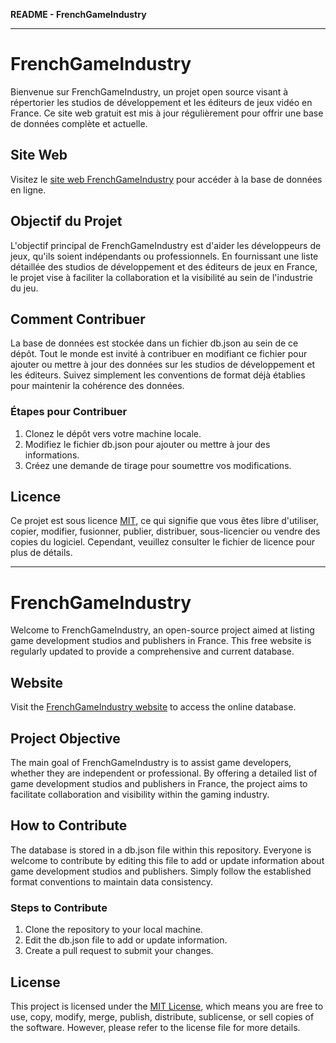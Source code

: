 **README - FrenchGameIndustry**

---

# FrenchGameIndustry

Bienvenue sur FrenchGameIndustry, un projet open source visant à répertorier les studios de développement et les éditeurs de jeux vidéo en France. Ce site web gratuit est mis à jour régulièrement pour offrir une base de données complète et actuelle.

## Site Web

Visitez le [site web FrenchGameIndustry](https://frenchgameindustry-website.pages.dev/) pour accéder à la base de données en ligne.

## Objectif du Projet

L'objectif principal de FrenchGameIndustry est d'aider les développeurs de jeux, qu'ils soient indépendants ou professionnels. En fournissant une liste détaillée des studios de développement et des éditeurs de jeux en France, le projet vise à faciliter la collaboration et la visibilité au sein de l'industrie du jeu.

## Comment Contribuer

La base de données est stockée dans un fichier db.json au sein de ce dépôt. Tout le monde est invité à contribuer en modifiant ce fichier pour ajouter ou mettre à jour des données sur les studios de développement et les éditeurs. Suivez simplement les conventions de format déjà établies pour maintenir la cohérence des données.

### Étapes pour Contribuer

1. Clonez le dépôt vers votre machine locale.
2. Modifiez le fichier db.json pour ajouter ou mettre à jour des informations.
3. Créez une demande de tirage pour soumettre vos modifications.

## Licence

Ce projet est sous licence [MIT](LICENSE), ce qui signifie que vous êtes libre d'utiliser, copier, modifier, fusionner, publier, distribuer, sous-licencier ou vendre des copies du logiciel. Cependant, veuillez consulter le fichier de licence pour plus de détails.

---

# FrenchGameIndustry

Welcome to FrenchGameIndustry, an open-source project aimed at listing game development studios and publishers in France. This free website is regularly updated to provide a comprehensive and current database.

## Website

Visit the [FrenchGameIndustry website](https://frenchgameindustry-website.pages.dev/) to access the online database.

## Project Objective

The main goal of FrenchGameIndustry is to assist game developers, whether they are independent or professional. By offering a detailed list of game development studios and publishers in France, the project aims to facilitate collaboration and visibility within the gaming industry.

## How to Contribute

The database is stored in a db.json file within this repository. Everyone is welcome to contribute by editing this file to add or update information about game development studios and publishers. Simply follow the established format conventions to maintain data consistency.

### Steps to Contribute

1. Clone the repository to your local machine.
2. Edit the db.json file to add or update information.
3. Create a pull request to submit your changes.


## License

This project is licensed under the [MIT License](LICENSE), which means you are free to use, copy, modify, merge, publish, distribute, sublicense, or sell copies of the software. However, please refer to the license file for more details.